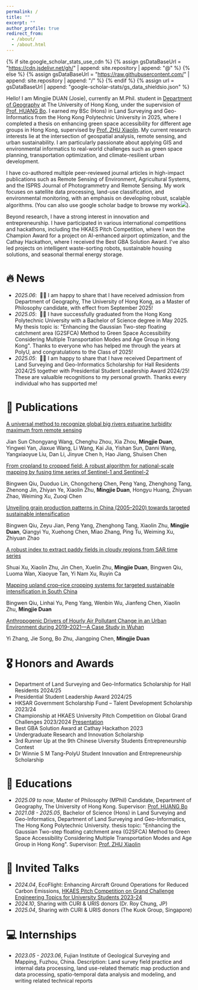 ```yaml
---
permalink: /
title: ""
excerpt: ""
author_profile: true
redirect_from: 
  - /about/
  - /about.html
---
```


{% if site.google_scholar_stats_use_cdn %}
{% assign gsDataBaseUrl = "https://cdn.jsdelivr.net/gh/" | append: site.repository | append: "@" %}
{% else %}
{% assign gsDataBaseUrl = "https://raw.githubusercontent.com/" | append: site.repository | append: "/" %}
{% endif %}
{% assign url = gsDataBaseUrl | append: "google-scholar-stats/gs_data_shieldsio.json" %}

<span class='anchor' id='about-me'></span>

Hello! I am Mingjie DUAN (Josie), currently an M.Phil. student in [Department of Geography](https://geog.hku.hk) at The University of Hong Kong, under the supervision of [Prof. HUANG Bo](https://hub.hku.hk/cris/rp/rp03146;jsessionid=23937E2088A0918E7026322DFC259D34). I earned my BSc (Hons) in Land Surveying and Geo-Informatics from the Hong Kong Polytechnic University in 2025, where I completed a thesis on enhancing green space accessibility for different age groups in Hong Kong, supervised by [Prof. ZHU Xiaolin](https://www.polyu.edu.hk/lsgi/people/academic-staff/prof-zhu-xiao-lin/?sc_lang=en). My current research interests lie at the intersection of geospatial analysis, remote sensing, and urban sustainability. I am particularly passionate about applying GIS and environmental informatics to real-world challenges such as green space planning, transportation optimization, and climate-resilient urban development.

I have co-authored multiple peer-reviewed journal articles in high-impact publications such as Remote Sensing of Environment, Agricultural Systems, and the ISPRS Journal of Photogrammetry and Remote Sensing. My work focuses on satellite data processing, land-use classification, and environmental monitoring, with an emphasis on developing robust, scalable algorithms. (You can also use google scholar badge to browse my work<a href='https://scholar.google.com/citations?user=QcrNo4IAAAAJ&hl=en'><img src="https://img.shields.io/endpoint?url={{ url | url_encode }}&logo=Google%20Scholar&labelColor=f6f6f6&color=9cf&style=flat&label=citations"></a>).

Beyond research, I have a strong interest in innovation and entrepreneurship. I have participated in various international competitions and hackathons, including the HKAES Pitch Competition, where I won the Champion Award for a project on AI-enhanced airport optimization, and the Cathay Hackathon, where I received the Best GBA Solution Award. I’ve also led projects on intelligent waste-sorting robots, sustainable housing solutions, and seasonal thermal energy storage.


# 🔥 News
- *2025.06*: &nbsp;🎉🎉 I am happy to share that I have received admission from Department of Geography, The University of Hong Kong, as a Master of Philosophy candidate, with effect from September 2025! 
- *2025.05*: &nbsp;🎉🎉 I have successfully graduated from the Hong Kong Polytechnic University with a Bachelor of Science degree in May 2025. My thesis topic is: "Enhancing the Gaussian Two-step floating catchment area (G2SFCA) Method to Green Space Accessibility Considering Multiple Transportation Modes and Age Group in Hong Kong". Thanks to everyone who has helped me through the years at PolyU, and congratulations to the Class of 2025!
- *2025.05*: &nbsp;🎉🎉 I am happy to share that I have received Department of Land Surveying and Geo-Informatics Scholarship for Hall Residents 2024/25 together with Presidential Student Leadership Award 2024/25! These are valualble recognitions to my personal growth. Thanks every individual who has supported me!

# 📝 Publications 

[A universal method to recognize global big rivers estuarine turbidity maximum from remote sensing](https://www.sciencedirect.com/science/article/abs/pii/S0924271625000024)

Jian Sun Chongyang Wang, Chenghu Zhou, Xia Zhou, **Mingjie Duan**, Yingwei Yan, Jiaxue Wang, Li Wang, Kai Jia, Yishan Sun, Danni Wang, Yangxiaoyue Liu, Dan Li, Jinyue Chen h, Hao Jiang, Shuisen Chen

[From cropland to cropped field: A robust algorithm for national-scale mapping by fusing time series of Sentinel-1 and Sentinel-2](https://www.sciencedirect.com/science/article/pii/S1569843222001947)

Bingwen Qiu, Duoduo Lin, Chongcheng Chen, Peng Yang, Zhenghong Tang, Zhenong Jin, Zhiyan Ye, Xiaolin Zhu, **Mingjie Duan**, Hongyu Huang, Zhiyuan Zhao, Weiming Xu, Zuoqi Chen

[Unveiling grain production patterns in China (2005–2020) towards targeted sustainable intensification](https://www.sciencedirect.com/science/article/pii/S0308521X24000283)

Bingwen Qiu, Zeyu Jian, Peng Yang, Zhenghong Tang, Xiaolin Zhu, **Mingjie Duan**, Qiangyi Yu, Xuehong Chen, Miao Zhang, Ping Tu, Weiming Xu, Zhiyuan Zhao

[A robust index to extract paddy fields in cloudy regions from SAR time series](https://www.sciencedirect.com/science/article/pii/S0034425722004801)

Shuai Xu, Xiaolin Zhu, Jin Chen, Xuelin Zhu, **Mingjie Duan**, Bingwen Qiu, Luoma Wan, Xiaoyue Tan, Yi Nam Xu, Ruyin Ca

[Mapping upland crop–rice cropping systems for targeted sustainable intensification in South China](https://www.sciencedirect.com/science/article/pii/S2214514124000503)

Bingwen Qiu, Linhai Yu, Peng Yang, Wenbin Wu, Jianfeng Chen, Xiaolin Zhu, **Mingjie Duan**

[Anthropogenic Drivers of Hourly Air Pollutant Change in an Urban Environment during 2019–2021—A Case Study in Wuhan ](https://doi.org/10.3390/su152416694)

Yi Zhang, Jie Song, Bo Zhu, Jiangping Chen, **Mingjie Duan**

# 🎖 Honors and Awards
- Department of Land Surveying and Geo-Informatics Scholarship for Hall Residents 2024/25
- Presidential Student Leadership Award 2024/25
- HKSAR Government Scholarship Fund – Talent Development Scholarship 2023/24
- Championship at HKAES University Pitch Competition on Global Grand Challenges 2023/2024 [Presentation](https://youtu.be/DYg3fTBqf4k?si=eRdQMjBGE5m_t1El)
- Best GBA Solution Award at Cathay Hackathon 2023
- Undergraduate Research and Innovation Scholarship
- 3rd Runner Up at the 9th Chinese Uiversity Students Entrepreneurship Contest
- Dr Winnie S M Tang-PolyU Student Innovation and Entrepreneurship Scholarship

# 📖 Educations
- *2025.09 to now*, Master of Philosophy (MPhil) Candidate, Department of Geography, The University of Hong Kong. Supervisor: [Prof. HUANG Bo](https://hub.hku.hk/cris/rp/rp03146;jsessionid=23937E2088A0918E7026322DFC259D34)
- *2021.08 - 2025.05*, Bachelor of Science (Hons) in Land Surveying and Geo-Informatics, Department of Land Surveying and Geo-Informatics, The Hong Kong Polytechnic University. thesis topic: "Enhancing the Gaussian Two-step floating catchment area (G2SFCA) Method to Green Space Accessibility Considering Multiple Transportation Modes and Age Group in Hong Kong". Supervisor: [Prof. ZHU Xiaolin](https://www.polyu.edu.hk/lsgi/people/academic-staff/prof-zhu-xiao-lin/?sc_lang=en) 

# 💬 Invited Talks
- *2024.04*, EcoFlight: Enhancing Aircraft Ground Operations for Reduced Carbon Emissions, [HKAES Pitch Competition on Grand Challenge
Engineering Topics for University Students 2023-24 ](https://pitchcomp.hkae.hk/en/competingteams.asp#accordionCompetingTeams)
- *2024.10*, Sharing with CURI & URIS donors (Dr. Roy Chung, JP)
- *2025.04*, Sharing with CURI & URIS donors (The Kuok Group, Singapore)

# 💻 Internships
- *2023.05 - 2023.06*, Fujian Institute of Geological Surveying and Mapping, Fuzhou, China. Description: Land survey field practice and internal data processing, land use-related thematic map production and data processing, spatio-temporal data analysis and modeling, and writing related technical reports
